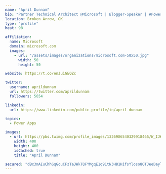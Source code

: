 ```yaml
---
name: "April Dunnam"
bio: "Partner Technical Architect @Microsoft | Blogger-Speaker | #PowerApps, #PowerAutomate, #Office365, #SharePoint | #WIT | #Karaoke Queen"
location: Broken Arrow, OK
type: "profile"
heat: 98

affiliation:
  name: Microsoft
  domain: microsoft.com
  images:
    - url: "/assets/images/organizations/microsoft.com-50x50.jpg"
      width: 50
      height: 50

website: https://t.co/enJuiGEQZc

twitter:
  username: aprildunnam
  url: https://twitter.com/aprildunnam
  followers: 5654

linkedin:
  url: https://www.linkedin.com/public-profile/in/april-dunnam

topics:
  - Power Apps

images:
  - url: https://pbs.twimg.com/profile_images/1326986540329918465/W_IJ6Ih2_400x400.jpg
    width: 400
    height: 400
    isCached: true
    title: "April Dunnam"

secured: "dBx3mAIuChhGqGcuCFzTaJWkTQFYMgqE1q91tN3H81HifsYloso8OTJeeDaylm+2PBDAwJVoawoVD7BerxqyynWk+j9HOKcn+E55zm19FOX9UUrpN3Qbh4SVOKthZfDCH8eJyKv7JaFCs1Ee6AJdqRknzE8rl+cgcECvAtHGTL1SqJPs7bDrrvIebW8DMBpPAaNw2+gKEJHPhUHc5z2GLKjJZFDHwZQr4ALsXWK0hge24yTT9LU1BygajEb5VPEb665FsTxIV8CXlIwyUIricEpf0V+IjYt+4zIcTgeMkGFLihoGm1HzS3Oj4Fg3ImXqvtbGYYU67XF8ytE6JgeNANMq1XZ//qB2pxNo8nkxJ2zZpXDcycvfx5vGcglJyP/hRUIe4BZZxm74FR3fh0vhn8pm/h0YDlSHsjYQOAHj7Lk=;jMdN9AcwILaq6CiSElv8qw=="
---
```


